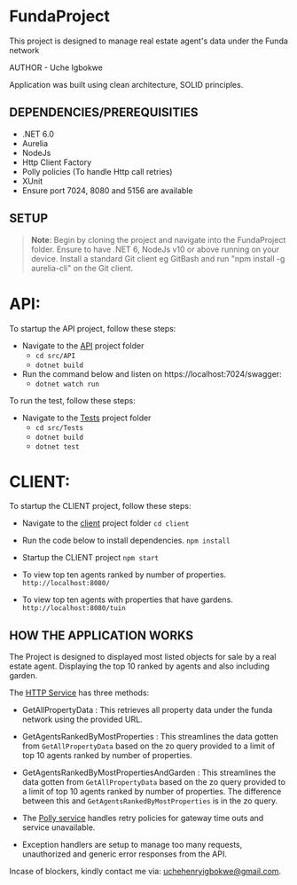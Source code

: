 # FundaProject
This project is designed to manage real estate agent's data under the Funda network


AUTHOR - Uche Igbokwe

Application was built using clean architecture, SOLID principles.

## DEPENDENCIES/PREREQUISITIES

* .NET 6.0
* Aurelia
* NodeJs 
* Http Client Factory
* Polly policies (To handle Http call retries)
* XUnit
* Ensure port 7024, 8080 and 5156 are available

## SETUP

> **Note**: Begin by cloning the project and navigate into the FundaProject folder. Ensure to have .NET 6, NodeJs v10 or above running on your device. 
Install a standard Git client eg GitBash and run "npm install -g aurelia-cli" on the Git client.

# API:
To startup the API project, follow these steps:

* Navigate to the [API](src/API) project folder
  * `cd src/API`
  * `dotnet build`
* Run the command below and listen on https://localhost:7024/swagger:
  * `dotnet watch run`

To run the test, follow these steps:

* Navigate to the [Tests](src/Tests) project folder
  * `cd src/Tests`
  * `dotnet build`
  * `dotnet test`

# CLIENT:
To startup the CLIENT project, follow these steps:

* Navigate to the [client](client) project folder
  `cd client`
* Run the code below to install dependencies.
  `npm install`  
* Startup the CLIENT project
  `npm start`  

* To view top ten agents ranked by number of properties.
  `http://localhost:8080/`
* To view top ten agents with properties that have gardens.
  `http://localhost:8080/tuin`  




## HOW THE APPLICATION WORKS
The Project is designed to displayed most listed objects for sale by a real estate agent.
Displaying the top 10 ranked by agents and also including garden.

The [HTTP Service](src/Infrastructure/Services/HttpServices.cs)  has three methods:
- GetAllPropertyData : This retrieves all property data under the funda network using the provided URL.

- GetAgentsRankedByMostProperties : This streamlines the data gotten from `GetAllPropertyData` based on the zo query provided to a limit of top 10 agents ranked by number of properties.

- GetAgentsRankedByMostPropertiesAndGarden : This streamlines the data gotten from `GetAllPropertyData` based on the zo query provided to a limit of top 10 agents ranked by number of properties. The difference between this and `GetAgentsRankedByMostProperties` is in the zo query.

- The [Polly service](src/API/Extensions/ApplicationServiceExtensions.cs) handles retry policies for gateway time outs and service unavailable.

- Exception handlers are setup to manage too many requests, unauthorized and generic error responses from the API.


Incase of blockers, kindly contact me via: uchehenryigbokwe@gmail.com.

